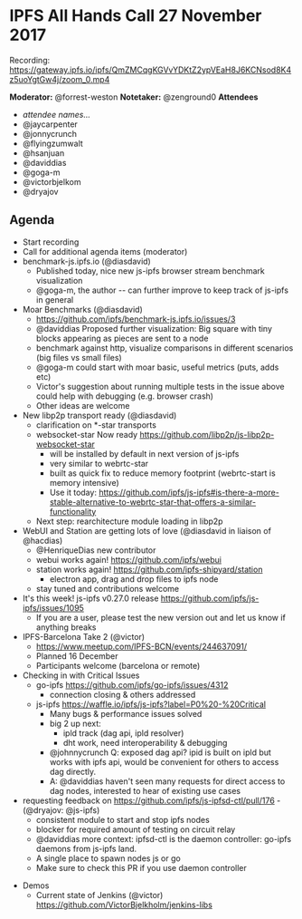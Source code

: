# IPFS All Hands Call 27 November 2017

Recording: https://gateway.ipfs.io/ipfs/QmZMCqgKGVvYDKtZ2ypVEaH8J6KCNsod8K4z5uoYgtGw4j/zoom_0.mp4

**Moderator:**  @forrest-weston
**Notetaker:**  @zenground0
**Attendees** 
* _attendee names..._
* @jaycarpenter
* @jonnycrunch
* @flyingzumwalt
* @hsanjuan
* @daviddias
* @goga-m
* @victorbjelkom
* @dryajov


## Agenda

<!-- Ensure notetaker is present before you begin -->
- Start recording
- Call for additional agenda items (moderator)
- benchmark-js.ipfs.io (@diasdavid)
    - Published today, nice new js-ipfs browser stream benchmark visualization
    - @goga-m, the author -- can further improve to keep track of js-ipfs in general
- Moar Benchmarks (@diasdavid)
  - https://github.com/ipfs/benchmark-js.ipfs.io/issues/3
  - @daviddias Proposed further visualization: Big square with tiny blocks appearing as pieces are sent to a node
  - benchmark against http, visualize comparisons in different scenarios (big files vs small files)
  - @goga-m could start with moar basic, useful metrics (puts, adds etc)
  - Victor's suggestion about running multiple tests in the issue above could help with debugging (e.g. browser crash)
  - Other ideas are welcome
- New libp2p transport ready (@diasdavid)
    - clarification on *-star transports
    - websocket-star Now ready https://github.com/libp2p/js-libp2p-websocket-star
        - will be installed by default in next version of js-ipfs
        - very similar to webrtc-star 
        - built as quick fix to reduce memory footprint (webrtc-start is memory intensive)
        - Use it today: https://github.com/ipfs/js-ipfs#is-there-a-more-stable-alternative-to-webrtc-star-that-offers-a-similar-functionality
    - Next step: rearchitecture module loading in libp2p
- WebUI and Station are getting lots of love (@diasdavid in liaison of @hacdias)
    - @HenriqueDias new contributor
    - webui works again! https://github.com/ipfs/webui
    - station works again! https://github.com/ipfs-shipyard/station
        - electron app, drag and drop files to ipfs node
    - stay tuned and contributions welcome
- It's this week! js-ipfs v0.27.0 release https://github.com/ipfs/js-ipfs/issues/1095
    - If you are a user, please test the new version out and let us know if anything breaks
- IPFS-Barcelona Take 2 (@victor)
    - https://www.meetup.com/IPFS-BCN/events/244637091/
    - Planned 16 December
    - Participants welcome (barcelona or remote)
- Checking in with Critical Issues
  - go-ipfs https://github.com/ipfs/go-ipfs/issues/4312
      - connection closing & others addressed
  - js-ipfs https://waffle.io/ipfs/js-ipfs?label=P0%20-%20Critical
      - Many bugs & performance issues solved
      - big 2 up next: 
          - ipld track (dag api, ipld resolver)
          - dht work, need interoperability & debugging
      - @johnnycrunch Q: exposed dag api? ipid is built on ipld but works with ipfs api, would be convenient for others to access dag directly.
      - A: @daviddias haven't seen many requests for direct access to dag nodes, interested to hear of existing use cases
- requesting feedback on https://github.com/ipfs/js-ipfsd-ctl/pull/176 - (@dryajov: @js-ipfs)
    - consistent module to start and stop ipfs nodes
    - blocker for required amount of testing on circuit relay
    - @daviddias more context: ipfsd-ctl is the daemon controller: go-ipfs daemons from js-ipfs land.
    - A single place to spawn nodes js or go
    - Make sure to check this PR if you use daemon controller
<!-- Add items above this line. Use this format:
  - Item (@your_name: @target_audience)
-->

- Demos
    - Current state of Jenkins (@victor) 
        https://github.com/VictorBjelkholm/jenkins-libs

<!-- After each call, it is the responsibility of the notetaker to save the last
version of the notes in a file in ipfs/pm/meeting-notes, by opening a branch and
submitting a PR. -->